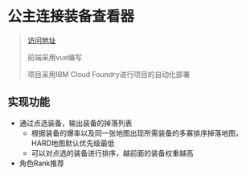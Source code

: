# 公主连接装备查看器

> [访问地址](https://pcr-go-server.us-south.cf.appdomain.cloud/)
>
> 前端采用vue编写
>
> 项目采用IBM Cloud Foundry进行项目的自动化部署 

## 实现功能

- 通过点选装备，输出装备的掉落列表
    - 根据装备的爆率以及同一张地图出现所需装备的多寡排序掉落地图，HARD地图默认优先级最低
    - 可以对点选的装备进行排序，越前面的装备权重越高
- 角色Rank推荐
